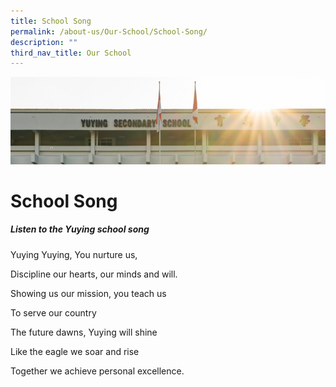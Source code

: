 ```yaml
---
title: School Song
permalink: /about-us/Our-School/School-Song/
description: ""
third_nav_title: Our School
---
```

![](/images/AboutUs.jpg)

School Song
===========

##### **Listen to the Yuying school song**

Yuying Yuying, You nurture us,

Discipline our hearts, our minds and will.

Showing us our mission, you teach us

To serve our country

The future dawns, Yuying will shine

Like the eagle we soar and rise

Together we achieve personal excellence.